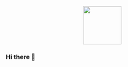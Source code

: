 <div id="header" align="center">
  <img src="https://giphy.com/gifs/DataCamp-data-science-datacamp-7c8QeB0VMddFOuu4iR" width="100"/>
</div>

### Hi there 👋


